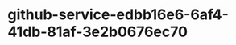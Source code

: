 github-service-edbb16e6-6af4-41db-81af-3e2b0676ec70
===================================================
